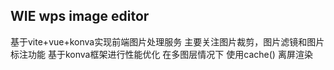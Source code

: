 ## WIE wps image editor
基于vite+vue+konva实现前端图片处理服务
主要关注图片裁剪，图片滤镜和图片标注功能
基于konva框架进行性能优化 
在多图层情况下
使用cache()
离屏渲染